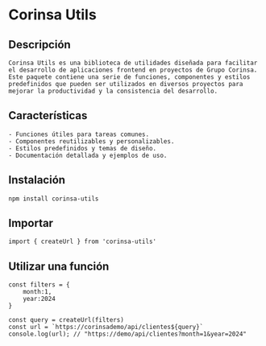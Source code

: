 # Corinsa Utils

## Descripción

    Corinsa Utils es una biblioteca de utilidades diseñada para facilitar el desarrollo de aplicaciones frontend en proyectos de Grupo Corinsa. Este paquete contiene una serie de funciones, componentes y estilos predefinidos que pueden ser utilizados en diversos proyectos para mejorar la productividad y la consistencia del desarrollo.

## Características

    - Funciones útiles para tareas comunes.
    - Componentes reutilizables y personalizables.
    - Estilos predefinidos y temas de diseño.
    - Documentación detallada y ejemplos de uso.

## Instalación

    npm install corinsa-utils

## Importar

    import { createUrl } from 'corinsa-utils'

## Utilizar una función

    const filters = {
        month:1,
        year:2024
    }

    const query = createUrl(filters)
    const url = `https://corinsademo/api/clientes${query}` 
    console.log(url); // "https://demo/api/clientes?month=1&year=2024"
